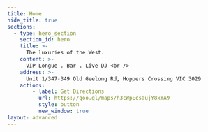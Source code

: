 ```yaml
---
title: Home
hide_title: true
sections:
  - type: hero_section
    section_id: hero
    title: >-
      The luxuries of the West.
    content: >-
      VIP Longue . Bar . Live DJ <br />
    address: >-
      Unit 1/347-349 Old Geelong Rd, Hoppers Crossing VIC 3029
    actions:
        - label: Get Directions
          url: https://goo.gl/maps/h3cWpEcsaujY8xYA9
          style: button
          new_window: true
layout: advanced
---
```

